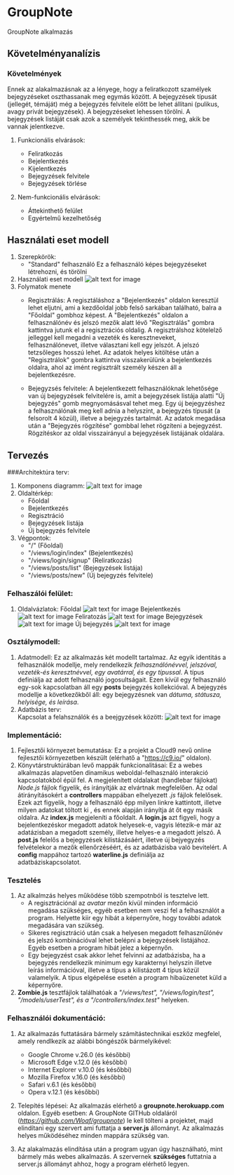# GroupNote 
GroupNote alkalmazás

## Követelményanalízis
### Követelmények 
Ennek az alakalmazásnak az a lényege, hogy a feliratkozott szamélyek 
bejegyzéseket oszthassanak meg egymás között. A bejegyzések típusát (jellegét, 
témáját) még a bejegyzés felvitele előtt be lehet állítani (pulikus, avagy 
privát bejegyzések).
A bejegyzéseket lehessen törölni. 
A bejegyzések listáját csak azok a személyek tekinthessék meg, akik be vannak 
jelentkezve. 

1. Funkcionális elvárások:
    * Feliratkozás
    * Bejelentkezés
    * Kijelentkezés
    * Bejegyzések felvitele
    * Bejegyzések törlése

2. Nem-funkcionális elvárások:
    * Áttekinthető felület
    * Egyértelmű kezelhetőség

## Használati eset modell
1. Szerepkörök:
    * "Standard" felhasználó
        Ez a felhasználó képes bejegyzéseket létrehozni, és törölni
2.  Használati eset modell
    ![alt text for image](/docs/hasznalati-eset.png "Használati eset diagramm")
3. Folymatok menete
    * Regisztrálás: 
        A regisztáláshoz a "Bejelentkezés" oldalon keresztül lehet eljutni, ami a 
        kezdőoldal jobb felső sarkában található, balra a "Főoldal" gombhoz képest. 
        A "Bejelentkezés" oldalon a felhasználónév és jelszó mezők alatt lévő
        "Regisztrálás" gombra kattintva jutunk el a regisztrációs oldalig. 
        A regisztrálshoz kötelelző jelleggel kell megadni a vezeték és keresztneveket,
        felhasználónevet, illetve választani kell egy jelszót. A jelszó tetzsőleges 
        hosszú lehet. Az adatok helyes kitöltése után a "Regisztrálok" gombra kattintva
        visszakerülünk a bejelentkezés oldalra, ahol az imént regisztrált személy
        készen áll a bejelentkezésre. 
    
    * Bejegyzsés felvitele: 
        A bejelentkezett felhasználóknak lehetősége van új bejegyzések felvitelére is,
        amit a bejegyzések listája alatti "Új bejegyzés" gomb megnyomásásval tehet meg. 
        Egy új bejegyzéshez a felhasználónak meg kell adnia a helyszínt, a bejegyzés
        típusát (a felsorolt 4 közül), illetve a bejegyzés tartalmát. 
        Az adatok megadása után a "Bejegyzés rögzítése" gombbal lehet rögzíteni a 
        bejegyzést. Rögzítéskor az oldal visszairányul a bejegyzések listájának oldalára. 


## Tervezés
###Architektúra terv:
1. Komponens diagramm:
![alt text for image](/docs/komponens.png "Komponens diagramm")
2. Oldaltérkép: 
    * Főoldal
    * Bejelentkezés
    * Regisztráció
    * Bejegyzések listája
    * Új bejegyzés felvitele
3. Végpontok: 
    * "/" (Főoldal) 
    * "/views/login/index" (Bejelentkezés)
    * "/views/login/signup" (Reliratkozás)
    * "/views/posts/list" (Bejegyzések listája)
    * "/views/posts/new" (Új bejegyzés felvitele)

### Felhaszálói felület: 
1. Oldalvázlatok: 
Főoldal
![alt text for image](/docs/index.JPG "Főodal")
Bejelentkezés
![alt text for image](/docs/login.JPG "Bejelentkező oldal")
Feliratozás
![alt text for image](/docs/signup.JPG "Feliratkozás oldal")
Bejegyzések
![alt text for image](/docs/list.JPG "Bejegyzések oldala")
Új bejegyzés
![alt text for image](/docs/new.JPG "Új bejegyzés felvitele")

### Osztálymodell:
1. Adatmodell:
    Ez az alkalmazás két modellt tartalmaz. 
    Az egyik identitás a felhasználók modellje, mely rendelkezik *felhasználónévvel, 
    jelszóval, vezeték-és keresztnévvel, egy avatárral, és egy típussal*. A típus definiálja 
    az adott felhasználó jogosultságait. 
    Ezen kívül egy felhasználó egy-sok kapcsolatban áll egy **posts** bejegyzés kollekcióval. 
    A bejegyzés modellje a következőkből áll: egy bejegyzésnek van *dátuma, státusza, 
    helyisége, és leírása*.
2. Adatbázis terv:  
    Kapcsolat a felahsználók és a beejgyzések között:
    ![alt text for image](/docs/adatbazis.png "Adatbzis terv")

### Implementáció:
1. Fejlesztői környezet bemutatása: 
    Ez a projekt a Cloud9 nevű online fejlesztői környezetben készült (elérhatő a 
    "https://c9.io/" oldalon).
2. Könyvtárstruktúrában levő mappák funkcionalitásai: 
    Ez a webes alkalmazás alapvetően dinamikus weboldal-felhasználó interakció kapcsolatokból épül fel. 
    A megjelenített oldalakat (handlebar fájlokat) *Node.js* fájlok figyelik, és irányítják 
    az elvártnak megfelelően. 
    Az odal átirányításokért a **controllers** mappában elhelyezett *.js* fájlok felelősek. Ezek
    azt figyelik, hogy a felhasználó épp milyen linkre kattintott, illetve milyen adatokat töltott ki
    , és ennek alapján irányítja át őt egy másik oldalra. Az **index.js** megjeleníti a 
    főoldalt. A **login.js** azt figyeli, hogy a bejelentkezéskor megadott adatok helyesek-e, 
    vagyis létezik-e már az adatázisban a megadott személy, illetve helyes-e a megadott
    jelszó. A **post.js** felelős a bejegyzések kilistázásáért, illetve új bejyegyzés 
    felvételekor a mezők ellenőrzéséért, és az adatbázisba való bevitelért. 
    A **config** mappához tartozó **waterline.js** definiálja az adatbáziskapcsolatot.

### Tesztelés 
1. Az alkalmzás helyes működése több szempotnból is tesztelve lett. 
    + A regisztrációnál az *avatar* mezőn kívül minden információ megadása szükséges, 
     egyéb esetben nem veszi fel a felhasználót a program. Helyette kiir egy hibát a képernyőre, hogy 
     további adatok megadására van szükség. 
    + Sikeres regisztráció után csak a helyesen megadott felhasznűlónév és jelszó 
     kombinációval lehet belépni a bejegyzések listájához. Egyéb esetben a program hibát jelez a képernyőn.
    + Egy bejegyzést csak akkor lehet felvinni az adatbázisba, ha a bejegyzés rendelkezik minimum egy karakternyi 
     helyszín illetve leírás információval, illetve a típus a kilistázott 4 típus közül valamelyik. A típus
     elgépelése esetén a program hibaüzenetet küld a képernyőre. 
2. **Zombie.js** tesztfájlok találhatóak a *"/views/test", "/views/login/test", "/models/userTest", és a "/controllers/index.test"* helyeken. 


### Felhasználói dokumentáció: 
1. Az alkalmazás futtatására bármely számítástechnikai eszköz megfelel, amely rendlkezik az alábbi böngészők bármelyikével: 
    + Google Chrome v.26.0 (és későbbi)
    + Microsoft Edge v.12.0 (és későbbi)
    + Internet Explorer v.10.0 (és későbbi)
    + Mozilla Firefox v.16.0 (és későbbi)
    + Safari v.6.1 (és későbbi)
    + Opera v.12.1 (és későbbi)

2. Telepítés lépései: 
    Az alkalmazás elérhető a **groupnote.herokuapp.com** oldalon. Egyéb esetben:
    A GroupNote GITHub oldaláról (*https://github.com/Woaf/groupnote*) le kell tölteni a projektet,
    majd elindítani egy szervert ami futtatja a **server.js** állományt. Az alkalmazás helyes működéséhez 
    minden mappára szükség van. 

3. Az alakalmazás elindítása után a program ugyan úgy használható, mint bármely más 
    webes alkalmazás. A szervernek **szükséges** futtatnia a server.js állományt ahhoz, hogy
    a program elérhető legyen. 
    